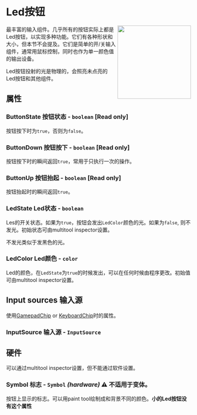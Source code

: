 # Led按钮

<img src="https://docs.retrogadgets.game/api/modules/LedButton.png" width="200" align="right">

最丰富的输入组件。几乎所有的按钮实际上都是Led按钮，以实现多种功能。它们有各种形状和大小，但本节不会提及。它们是简单的开/关输入组件，通常用鼠标控制，同时也作为单一颜色值的输出设备。

Led按钮投射的光是物理的，会照亮未点亮的Led按钮和其他组件。

## 属性

### ButtonState 按钮状态 - `boolean` **[Read only]**
按钮按下时为`true`，否则为`false`。

### ButtonDown 按钮按下 - `boolean` **[Read only]**
按钮按下时的瞬间返回`true`，常用于只执行一次的操作。

### ButtonUp 按钮抬起 - `boolean` **[Read only]**
按钮抬起时的瞬间返回`true`。

### LedState Led状态 - `boolean`
Les的开关状态。如果为`true`，按钮会发出`LedColor`颜色的光。如果为`false`, 则不发光。初始状态可由multitool inspector设置。

不发光类似于发黑色的光。

### LedColor Led颜色 - `color`
Led的颜色，在`LedState`为`true`的时候发出，可以在任何时候由程序更改。初始值可由multitool inspector设置。


## Input sources 输入源
使用[GamepadChip](../misc/GamepadChip.md) or [KeyboardChip](../misc/KeyboardChip.md)时的属性。

### InputSource 输入源 - `InputSource`


## 硬件
可以通过multitool inspector设置，但不能通过软件设置。

### Symbol 标志 - `Symbol` *(hardware)* ⚠️ 不适用于变体。
按钮上显示的标志。可以用paint tool绘制成和背景不同的颜色。**小的Led按钮没有这个属性**